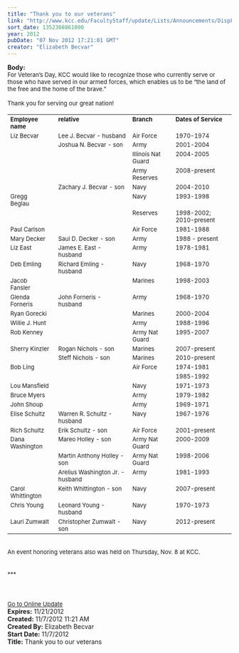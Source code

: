 ```yaml
---
title: "Thank you to our veterans"
link: "http://www.kcc.edu/FacultyStaff/update/Lists/Announcements/DispForm.aspx?ID=893"
sort_date: 1352308861000
year: 2012
pubDate: "07 Nov 2012 17:21:01 GMT"
creator: "Elizabeth Becvar"
---
```


<div><b>Body:</b> <div class="ExternalClassB59B75C4F2DB4F32BA0990444F54F664">
<div><font size="2">For Veteran’s Day, KCC would like to recognize those who currently serve or those who have served in our armed forces, which enables us to be “the land of the free and the home of the brave.”</font></div><font size="2">
<div><br />Thank you for serving our great nation!</div>
<div></font> </div>
<div><font size="2">
<table style="border-bottom:medium none;border-left:medium none;display:inline;font-size:1em;border-top:medium none;border-right:medium none">
<tbody>
<tr>
<td style="vertical-align:top">
<div><strong>Employee name</strong></div></td>
<td style="vertical-align:top">
<div><strong>relative</strong></div></td>
<td style="vertical-align:top">
<div><strong>Branch</strong></div></td>
<td style="vertical-align:top">
<div><strong>Dates of Service</strong></div></td></tr>
<tr>
<td style="vertical-align:top">
<div>Liz Becvar</div></td>
<td style="vertical-align:top">
<div>Lee J. Becvar - husband</div></td>
<td style="vertical-align:top">
<div>Air Force</div></td>
<td style="vertical-align:top">
<div>1970-1974</div></td></tr>
<tr>
<td style="vertical-align:top">
<div></div></td>
<td style="vertical-align:top">
<div>Joshua N. Becvar - son</div></td>
<td style="vertical-align:top">
<div>Army</div></td>
<td style="vertical-align:top">
<div>2001-2004</div></td></tr>
<tr>
<td style="vertical-align:top">
<div></div></td>
<td style="vertical-align:top">
<div></div></td>
<td style="vertical-align:top">
<div>Illinois Nat Guard</div></td>
<td style="vertical-align:top">
<div>2004-2005</div></td></tr>
<tr>
<td style="vertical-align:top">
<div></div></td>
<td style="vertical-align:top">
<div></div></td>
<td style="vertical-align:top">
<div>Army Reserves</div></td>
<td style="vertical-align:top">
<div>2008-present</div></td></tr>
<tr>
<td style="vertical-align:top">
<div></div></td>
<td style="vertical-align:top">
<div>Zachary J. Becvar - son</div></td>
<td style="vertical-align:top">
<div>Navy</div></td>
<td style="vertical-align:top">
<div>2004-2010</div></td></tr>
<tr>
<td style="vertical-align:top">
<div>Gregg Beglau       </div></td>
<td style="vertical-align:top">
<div></div></td>
<td style="vertical-align:top">
<div>Navy</div></td>
<td style="vertical-align:top">
<div>1993-1998</div></td></tr>
<tr>
<td style="vertical-align:top">
<div></div></td>
<td style="vertical-align:top">
<div></div></td>
<td style="vertical-align:top">
<div>Reserves</div></td>
<td style="vertical-align:top">
<div>1998-2002; 2010-present</div></td></tr>
<tr>
<td style="vertical-align:top">
<div>Paul Carlson</div></td>
<td style="vertical-align:top">
<div></div></td>
<td style="vertical-align:top">
<div>Air Force</div></td>
<td style="vertical-align:top">
<div>1981-1988</div></td></tr>
<tr>
<td style="vertical-align:top">
<div>Mary Decker</div></td>
<td style="vertical-align:top">
<div>Saul D. Decker - son</div></td>
<td style="vertical-align:top">
<div>Army</div></td>
<td style="vertical-align:top">
<div>1988 - present<br /></div></td></tr>
<tr>
<td style="vertical-align:top">
<div>Liz East</div></td>
<td style="vertical-align:top">
<div>James E. East - husband  </div></td>
<td style="vertical-align:top">
<div>Army</div></td>
<td style="vertical-align:top">
<div>1978-1981</div></td></tr>
<tr>
<td style="vertical-align:top">
<div>Deb Emling</div></td>
<td style="vertical-align:top">
<div>Richard Emling - husband </div></td>
<td style="vertical-align:top">
<div>Navy</div></td>
<td style="vertical-align:top">
<div>1968-1970</div></td></tr>
<tr>
<td style="vertical-align:top">
<div>Jacob Fansler      </div></td>
<td style="vertical-align:top">
<div></div></td>
<td style="vertical-align:top">
<div>Marines</div></td>
<td style="vertical-align:top">
<div>1998-2003</div></td></tr>
<tr>
<td style="vertical-align:top">
<div>Glenda Forneris</div></td>
<td style="vertical-align:top">
<div>John Forneris - husband </div></td>
<td style="vertical-align:top">
<div>Army</div></td>
<td style="vertical-align:top">
<div>1968-1970</div></td></tr>
<tr>
<td style="vertical-align:top">
<div>Ryan Gorecki</div></td>
<td style="vertical-align:top">
<div></div></td>
<td style="vertical-align:top">
<div>Marines</div></td>
<td style="vertical-align:top">
<div>2000-2004</div></td></tr>
<tr>
<td style="vertical-align:top">
<div>Willie J. Hunt</div></td>
<td style="vertical-align:top">
<div></div></td>
<td style="vertical-align:top">
<div>Army</div></td>
<td style="vertical-align:top">
<div>1988-1996</div></td></tr>
<tr>
<td style="vertical-align:top">
<div>Rob Kenney</div></td>
<td style="vertical-align:top">
<div></div></td>
<td style="vertical-align:top">
<div>Army Nat Guard</div></td>
<td style="vertical-align:top">
<div>1995-2007</div></td></tr>
<tr>
<td style="vertical-align:top">
<div>Sherry Kinzler</div></td>
<td style="vertical-align:top">
<div>Rogan Nichols - son  </div></td>
<td style="vertical-align:top">
<div>Marines</div></td>
<td style="vertical-align:top">
<div>2007-present</div></td></tr>
<tr>
<td style="vertical-align:top">
<div></div></td>
<td style="vertical-align:top">
<div>
<div>Steff Nichols - son  </div></div></td>
<td style="vertical-align:top">
<div>Marines</div></td>
<td style="vertical-align:top">
<div>2010-present</div></td></tr>
<tr>
<td style="vertical-align:top">
<div>Bob Ling</div></td>
<td style="vertical-align:top">
<div></div></td>
<td style="vertical-align:top">
<div>Air Force</div></td>
<td style="vertical-align:top">
<div>1974-1981</div></td></tr>
<tr>
<td style="vertical-align:top">
<div></div></td>
<td style="vertical-align:top">
<div></div></td>
<td style="vertical-align:top">
<div></div></td>
<td style="vertical-align:top">
<div>1985-1992</div></td></tr>
<tr>
<td style="vertical-align:top">
<div>Lou Mansfield</div></td>
<td style="vertical-align:top">
<div></div></td>
<td style="vertical-align:top">
<div>Navy</div></td>
<td style="vertical-align:top">
<div>1971-1973</div></td></tr>
<tr>
<td style="vertical-align:top">
<div>Bruce Myers</div></td>
<td style="vertical-align:top">
<div></div></td>
<td style="vertical-align:top">
<div>Army</div></td>
<td style="vertical-align:top">
<div>1979-1982</div></td></tr>
<tr>
<td style="vertical-align:top">
<div>John Shoup</div></td>
<td style="vertical-align:top">
<div></div></td>
<td style="vertical-align:top">
<div>Army</div></td>
<td style="vertical-align:top">
<div>1969-1971</div></td></tr>
<tr>
<td style="vertical-align:top">
<div>Elise Schultz </div></td>
<td style="vertical-align:top">
<div>Warren R. Schultz - husband </div></td>
<td style="vertical-align:top">
<div>Navy</div></td>
<td style="vertical-align:top">
<div>1967-1976</div></td></tr>
<tr>
<td style="vertical-align:top">
<div>Rich Schultz</div></td>
<td style="vertical-align:top">
<div>Erik Schultz - son</div></td>
<td style="vertical-align:top">
<div>Air Force</div></td>
<td style="vertical-align:top">
<div>2001-present</div></td></tr>
<tr>
<td style="vertical-align:top">
<div>Dana Washington</div></td>
<td style="vertical-align:top">
<div>Mareo Holley - son </div></td>
<td style="vertical-align:top">
<div>Army Nat Guard </div></td>
<td style="vertical-align:top">
<div>2000-2009</div></td></tr>
<tr>
<td style="vertical-align:top">
<div></div></td>
<td style="vertical-align:top">
<div>Martin Anthony Holley - son </div></td>
<td style="vertical-align:top">Army Nat Guard  
<div></div></td>
<td style="vertical-align:top">
<div>1998-2006</div></td></tr>
<tr>
<td style="vertical-align:top">
<div></div></td>
<td style="vertical-align:top">
<div>Arelius Washington Jr. - husband </div></td>
<td style="vertical-align:top">
<div>Army</div></td>
<td style="vertical-align:top">
<div>1981-1993</div></td></tr>
<tr>
<td style="vertical-align:top">
<div>Carol Whittington </div></td>
<td style="vertical-align:top">
<div>Keith Whittington - son </div></td>
<td style="vertical-align:top">
<div>Navy </div></td>
<td style="vertical-align:top">
<div>2007-present<br /></div></td></tr>
<tr>
<td style="vertical-align:top">
<div>Chris Young</div></td>
<td style="vertical-align:top">
<div>Leonard Young - husband </div></td>
<td style="vertical-align:top">
<div>Navy </div></td>
<td style="vertical-align:top">
<div>1970-1973<br /></div></td></tr>
<tr>
<td style="vertical-align:top">
<div>Lauri Zumwalt</div></td>
<td style="vertical-align:top">
<div>Christopher Zumwalt - son </div></td>
<td style="vertical-align:top">
<div>Navy </div></td>
<td style="vertical-align:top">
<div>2012-present</div></td></tr></tbody></table>     <br />   <br /></font><font size="2">An event honoring veterans also was held on Thursday, Nov. 8 at KCC.</font></div>
<div><font size="2"></font> </div>
<div> </div>
<div>
<div><font size="2">***</font></div>
<div><font size="2"></font> </div>
<div><font size="2"></font> </div>
<div> </div>
<div><font size="2"><a href="/FacultyStaff/update/Pages/dailyupdate.aspx">Go to Online Update </a></font><br /></div></div></div></div>
<div><b>Expires:</b> 11/21/2012</div>
<div><b>Created:</b> 11/7/2012 11:21 AM</div>
<div><b>Created By:</b> Elizabeth Becvar</div>
<div><b>Start Date:</b> 11/7/2012</div>
<div><b>Title:</b> Thank you to our veterans</div>
